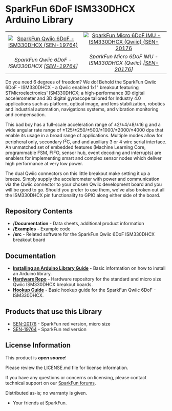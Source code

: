 SparkFun 6DoF ISM330DHCX Arduino Library
========================================

<table class="table table-hover table-striped table-bordered">
  <tr align="center">
   <td><a href="https://www.sparkfun.com/products/19764"><img src="https://cdn.sparkfun.com//assets/parts/1/9/4/6/6/6DoFIMU_03a.jpg" alt="SparkFun Qwiic 6DoF - ISM330DHCX (SEN-19764)"></a></td>
   <td><a href="https://www.sparkfun.com/products/20176"><img src="https://cdn.sparkfun.com//assets/parts/1/9/9/7/9/20176_Quarter.jpg" alt="SparkFun Micro 6DoF IMU - ISM330DHCX (Qwiic) (SEN-20176"></a></td>
  </tr>
  <tr align="center">
   <td><i>SparkFun Qwiic 6DoF - ISM330DHCX [<a href="https://www.sparkfun.com/products/19764">SEN-19764</a>]</i></td>
   <td><i>SparkFun Micro 6DoF IMU - ISM330DHCX (Qwiic) [<a href="https://www.sparkfun.com/products/20176">SEN-20176</a>]</i></td>
  </tr>
</table>


Do you need 6 degrees of freedom? We do! Behold the SparkFun Qwiic 6DoF - ISM330DHCX - a Qwiic enabled 1x1" breakout featuring STMicroelectronics' ISM330DHCX; a high-performance 3D digital accelerometer and 3D digital gyroscope tailored for Industry 4.0 applications such as platform, optical image, and lens stabilization, robotics and industrial automation, navigations systems, and vibration monitoring and compensation. 

This bad boy has a full-scale acceleration range of ±2/±4/±8/±16 g and a wide angular rate range of ±125/±250/±500/±1000/±2000/±4000 dps that enable its usage in a broad range of applications. Multiple modes allow for peripheral only, secondary I<sup>2</sup>C, and and auxiliary 3 or 4 wire serial interface. An unmatched set of embedded features (Machine Learning Core, programmable FSM, FIFO, sensor hub, event decoding and interrupts) are enablers for implementing smart and complex sensor nodes which deliver high performance at very low power.  

The dual Qwiic connectors on this little breakout make setting it up a breeze. Simply supply the accelerometer with power and communication via the Qwiic connector to your chosen Qwiic development board and you will be good to go. Should you prefer to use them, we've also broken out all the ISM330DHCX pin functionality to GPIO along either side of the board. 

Repository Contents
-------------------

* **/Documentation** - Data sheets, additional product information
* **/Examples** - Example code 
* **/src** - Related software for the SparkFun Qwiic 6DoF ISM330DHCX breakout board

Documentation
--------------
* **[Installing an Arduino Library Guide](https://learn.sparkfun.com/tutorials/installing-an-arduino-library)** - Basic information on how to install an Arduino library.
* **[Hardware Repo](https://github.com/sparkfun/SparkFun_Qwiic_6DoF_ISM330DHCX)** - Hardware repository for the standard and micro size Qwiic ISM330DHCX breakout boards. 
* **[Hookup Guide](https://learn.sparkfun.com/tutorials/qwiic-6dof---ism330dhcx-hookup-guide)** - Basic hookup guide for the SparkFun Qwiic 6DoF - ISM330DHCX.


Products that use this Library
----------------

* [SEN-20176](https://www.sparkfun.com/products/20176) - SparkFun red version, micro size
* [SEN-19764](https://www.sparkfun.com/products/19764) - SparkFun red version

License Information
-------------------

This product is _**open source**_! 

Please review the LICENSE.md file for license information. 

If you have any questions or concerns on licensing, please contact technical support on our [SparkFun forums](https://forum.sparkfun.com/viewforum.php?f=152).

Distributed as-is; no warranty is given.

- Your friends at SparkFun.

_<COLLABORATION CREDIT>_
